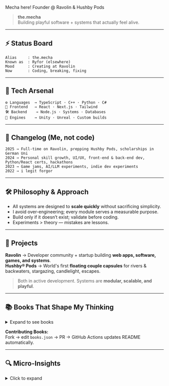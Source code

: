 Mecha here! Founder @ Ravolin & Hushby Pods 

> **the.mecha**  
> Building playful software + systems that actually feel alive.

---

## ⚡ Status Board
```
Alias     : the.mecha
Known as  : Ryfor (elsewhere)
Mood      : Creating at Ravolin
Now       : Coding, breaking, fixing
```

---

## 🔧 Tech Arsenal
```
⚙️ Languages  → TypeScript · C++ · Python · C#
🎨 Frontend   → React · Next.js · Tailwind
🛠 Backend    → Node.js · Systems · Databases
🎲 Engines    → Unity · Unreal · Custom builds
```

---

## 📜 Changelog (Me, not code)
```
2025 → Full-time on Ravolin, prepping Hushby Pods, scholarships in German Uni
2024 → Personal skill growth, UI/UX, front-end & back-end dev, Python/React certs, hackathons
2023 → Game jams, AI/LLM experiments, indie dev experiments
2022 → i legit forgor
```

---

## 🛠️ Philosophy & Approach
- All systems are designed to **scale quickly** without sacrificing simplicity.  
- I avoid over-engineering; every module serves a measurable purpose.  
- Build only if it doesn’t exist; validate before coding.  
- Experiments > theory — mistakes are lessons.  

---

## 🛟 Projects
**Ravolin** → Developer community + startup building **web apps, software, games, and systems**.  
**Hushby® Pods** → World's first **floating couple capsules** for rivers & backwaters, stargazing, candlelight, escapes.  

> Both in active development. Systems are **modular, scalable, and playful**.

---

## 📚 Books That Shape My Thinking
<!-- BOOKS-START -->
<details>
<summary>Expand to see books</summary>

- **The Minimalist Entrepreneur** — Sahil Lavingia  
- **Traction** — Gabriel Weinberg & Justin Mares  
- **The Psychology of Money** — Morgan Housel  
- **How to Make Money in Stocks** — William J. O’Neil  
- **The Cold Start Problem** — Andrew Chen  

</details>
<!-- BOOKS-END -->

**Contributing Books:**  
Fork → edit `books.json` → PR → GitHub Actions updates README automatically.

---

## 🔍 Micro-Insights
<details>
<summary>Click to expand</summary>

- Experiments drive design choices.  
- Micro-optimizations accumulate.  
- Everything is measured against **usefulness, scalability, and elegance**.  
- Learning is continuous: books, creators, code reviews, reverse-engineering.  

</details>
